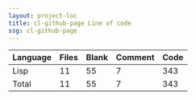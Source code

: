 ```yaml
---
layout: project-loc
title: cl-github-page Line of code
ssg: cl-github-page
---
```

<div class="table-responsive">
<table class="table">
<thead><tr>
<th>Language</th>
<th>Files</th>
<th>Blank</th>
<th>Comment</th>
<th>Code</th>
</tr></thead><tbody>
<tr><td>Lisp</td><td> 11</td><td> 55</td><td> 7</td><td> 343</td></tr>
<tr><td>Total</td><td>11</td><td>55</td><td>7</td><td>343</td></tr>
</tbody></table></div>
